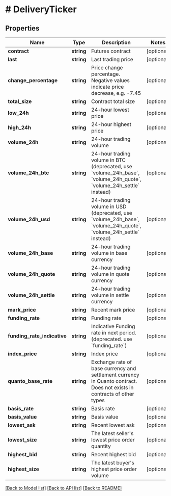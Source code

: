 # # DeliveryTicker

## Properties

Name | Type | Description | Notes
------------ | ------------- | ------------- | -------------
**contract** | **string** | Futures contract | [optional] 
**last** | **string** | Last trading price | [optional] 
**change_percentage** | **string** | Price change percentage. Negative values indicate price decrease, e.g. -7.45 | [optional] 
**total_size** | **string** | Contract total size | [optional] 
**low_24h** | **string** | 24-hour lowest price | [optional] 
**high_24h** | **string** | 24-hour highest price | [optional] 
**volume_24h** | **string** | 24-hour trading volume | [optional] 
**volume_24h_btc** | **string** | 24-hour trading volume in BTC (deprecated, use &#x60;volume_24h_base&#x60;, &#x60;volume_24h_quote&#x60;, &#x60;volume_24h_settle&#x60; instead) | [optional] 
**volume_24h_usd** | **string** | 24-hour trading volume in USD (deprecated, use &#x60;volume_24h_base&#x60;, &#x60;volume_24h_quote&#x60;, &#x60;volume_24h_settle&#x60; instead) | [optional] 
**volume_24h_base** | **string** | 24-hour trading volume in base currency | [optional] 
**volume_24h_quote** | **string** | 24-hour trading volume in quote currency | [optional] 
**volume_24h_settle** | **string** | 24-hour trading volume in settle currency | [optional] 
**mark_price** | **string** | Recent mark price | [optional] 
**funding_rate** | **string** | Funding rate | [optional] 
**funding_rate_indicative** | **string** | Indicative Funding rate in next period. (deprecated. use &#x60;funding_rate&#x60;) | [optional] 
**index_price** | **string** | Index price | [optional] 
**quanto_base_rate** | **string** | Exchange rate of base currency and settlement currency in Quanto contract. Does not exists in contracts of other types | [optional] 
**basis_rate** | **string** | Basis rate | [optional] 
**basis_value** | **string** | Basis value | [optional] 
**lowest_ask** | **string** | Recent lowest ask | [optional] 
**lowest_size** | **string** | The latest seller&#39;s lowest price order quantity | [optional] 
**highest_bid** | **string** | Recent highest bid | [optional] 
**highest_size** | **string** | The latest buyer&#39;s highest price order volume | [optional] 

[[Back to Model list]](../../README.md#documentation-for-models) [[Back to API list]](../../README.md#documentation-for-api-endpoints) [[Back to README]](../../README.md)
